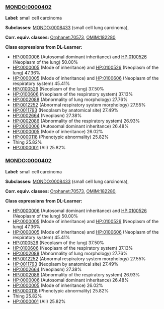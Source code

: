 
### [MONDO:0000402](http://purl.obolibrary.org/obo/MONDO_0000402)
**Label:** small cell carcinoma

**Subclasses:** [MONDO:0008433](http://purl.obolibrary.org/obo/MONDO_0008433) (small cell lung carcinoma), 

**Corr. equiv. classes:** [Orphanet:70573](http://www.orpha.net/ORDO/Orphanet_70573), [OMIM:182280](http://purl.obolibrary.org/obo/OMIM_182280), 

**Class expressions from DL-Learner:**

- [HP:0000006](http://purl.obolibrary.org/obo/HP_0000006) (Autosomal dominant inheritance) and [HP:0100526](http://purl.obolibrary.org/obo/HP_0100526) (Neoplasm of the lung) 50.00%
- [HP:0000005](http://purl.obolibrary.org/obo/HP_0000005) (Mode of inheritance) and [HP:0100526](http://purl.obolibrary.org/obo/HP_0100526) (Neoplasm of the lung) 47.36%
- [HP:0000005](http://purl.obolibrary.org/obo/HP_0000005) (Mode of inheritance) and [HP:0100606](http://purl.obolibrary.org/obo/HP_0100606) (Neoplasm of the respiratory system) 45.41%
- [HP:0100526](http://purl.obolibrary.org/obo/HP_0100526) (Neoplasm of the lung) 37.50%
- [HP:0100606](http://purl.obolibrary.org/obo/HP_0100606) (Neoplasm of the respiratory system) 37.13%
- [HP:0002088](http://purl.obolibrary.org/obo/HP_0002088) (Abnormality of lung morphology) 27.76%
- [HP:0012252](http://purl.obolibrary.org/obo/HP_0012252) (Abnormal respiratory system morphology) 27.55%
- [HP:0011793](http://purl.obolibrary.org/obo/HP_0011793) (Neoplasm by anatomical site) 27.49%
- [HP:0002664](http://purl.obolibrary.org/obo/HP_0002664) (Neoplasm) 27.38%
- [HP:0002086](http://purl.obolibrary.org/obo/HP_0002086) (Abnormality of the respiratory system) 26.93%
- [HP:0000006](http://purl.obolibrary.org/obo/HP_0000006) (Autosomal dominant inheritance) 26.48%
- [HP:0000005](http://purl.obolibrary.org/obo/HP_0000005) (Mode of inheritance) 26.02%
- [HP:0000118](http://purl.obolibrary.org/obo/HP_0000118) (Phenotypic abnormality) 25.82%
- Thing 25.82%
- [HP:0000001](http://purl.obolibrary.org/obo/HP_0000001) (All) 25.82%



### [MONDO:0000402](http://purl.obolibrary.org/obo/MONDO_0000402)
**Label:** small cell carcinoma

**Subclasses:** [MONDO:0008433](http://purl.obolibrary.org/obo/MONDO_0008433) (small cell lung carcinoma), 

**Corr. equiv. classes:** [Orphanet:70573](http://www.orpha.net/ORDO/Orphanet_70573), [OMIM:182280](http://purl.obolibrary.org/obo/OMIM_182280), 

**Class expressions from DL-Learner:**

- [HP:0000006](http://purl.obolibrary.org/obo/HP_0000006) (Autosomal dominant inheritance) and [HP:0100526](http://purl.obolibrary.org/obo/HP_0100526) (Neoplasm of the lung) 50.00%
- [HP:0000005](http://purl.obolibrary.org/obo/HP_0000005) (Mode of inheritance) and [HP:0100526](http://purl.obolibrary.org/obo/HP_0100526) (Neoplasm of the lung) 47.36%
- [HP:0000005](http://purl.obolibrary.org/obo/HP_0000005) (Mode of inheritance) and [HP:0100606](http://purl.obolibrary.org/obo/HP_0100606) (Neoplasm of the respiratory system) 45.41%
- [HP:0100526](http://purl.obolibrary.org/obo/HP_0100526) (Neoplasm of the lung) 37.50%
- [HP:0100606](http://purl.obolibrary.org/obo/HP_0100606) (Neoplasm of the respiratory system) 37.13%
- [HP:0002088](http://purl.obolibrary.org/obo/HP_0002088) (Abnormality of lung morphology) 27.76%
- [HP:0012252](http://purl.obolibrary.org/obo/HP_0012252) (Abnormal respiratory system morphology) 27.55%
- [HP:0011793](http://purl.obolibrary.org/obo/HP_0011793) (Neoplasm by anatomical site) 27.49%
- [HP:0002664](http://purl.obolibrary.org/obo/HP_0002664) (Neoplasm) 27.38%
- [HP:0002086](http://purl.obolibrary.org/obo/HP_0002086) (Abnormality of the respiratory system) 26.93%
- [HP:0000006](http://purl.obolibrary.org/obo/HP_0000006) (Autosomal dominant inheritance) 26.48%
- [HP:0000005](http://purl.obolibrary.org/obo/HP_0000005) (Mode of inheritance) 26.02%
- [HP:0000118](http://purl.obolibrary.org/obo/HP_0000118) (Phenotypic abnormality) 25.82%
- Thing 25.82%
- [HP:0000001](http://purl.obolibrary.org/obo/HP_0000001) (All) 25.82%


